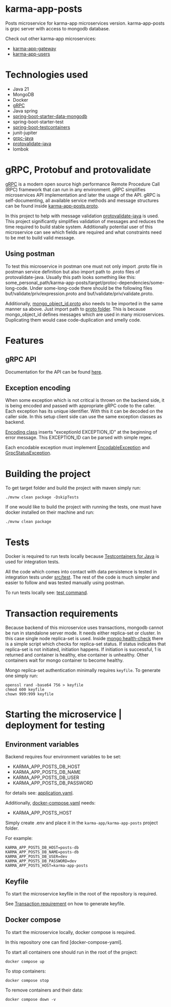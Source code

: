 # karma-app-posts

Posts microservice for karma-app microservices version. karma-app-posts is grpc server with access to mongodb database.

Check out other karma-app microservices:

- [karma-app-gateway]
- [karma-app-users]

# Technologies used

- Java 21
- MongoDB
- Docker
- [gRPC]
- Java spring
- [spring-boot-starter-data-mongodb]
- spring-boot-starter-test
- [spring-boot-testcontainers]
- junit-jupiter
- [grpc-java]
- [protovalidate-java]
- lombok

# gRPC, Protobuf and protovalidate

[gRPC] is a modern open source high performance Remote Procedure Call (RPC) framework that can run in any environment.
gRPC simplifies microservices API implementation and later the usage of the API. gRPC is self-documenting, all available
service methods and message structures can be found inside [karma-app-posts.proto].

In this project to help with message validation [protovalidate-java] is
used.
This project significantly simplifies validation of messages and reduces the time required to build stable system.
Additionally potential user of this microservice can see which fields are required and what
constraints need to be met to build valid message.

## Using postman

To test this microservice in postman one must not only import .proto file in postman service definition but also import
path to .proto files of protovalidate-java. Usually this path looks something like this:
some_personal_path/karma-app-posts/target/protoc-dependencies/some-long-code. Under some-long-code there should be the
following files buf/validate/priv/expression.proto and buf/validate/priv/validate.proto.

Additionally, [mongo_object_id.proto] also needs to be imported in the same manner sa above. Just import path
to [proto folder]. This is because mongo_object_id defines messages which are used in many microservices.
Duplicating them would case code-duplication and smelly code.

# Features

## gRPC API

Documentation for the API can be found [here][gRPC-API-docs].

## Exception encoding

When some exception which is not critical is thrown on the backend side, it is being encoded and passed with appropriate
gRPC code to the caller. Each exception has its unique identifier. With this it can be decoded on the caller side.
In this setup client side can use the same exception classes as backend.

[Encoding class] inserts "exceptionId EXCEPTION_ID" at the beginning of error message. This
EXCEPTION_ID can be parsed with simple regex.

Each encodable exception must implement [EncodableException] and [GrpcStatusException].

# Building the project

To get target folder and build the project with maven simply run:

```
./mvnw clean package -DskipTests
```

If one would like to build the project with running the tests, one must have docker installed on their machine and run:

```
./mvnw clean package
```

# Tests

Docker is required to run tests locally because [Testcontainers for Java] is used for integration tests.

All the code which comes into contact with data persistence is tested in integration tests under [src/test].
The rest of the code is much simpler and easier to follow and was tested manually using postman.

To run tests locally see: [test command].

# Transaction requirements

Because backend of this microservice uses transactions, mongodb cannot be run in standalone server mode. It needs
either replica-set or cluster. In this case single node replica-set is used. Inside  [mongo health-check] there is a
simple script which checks for replica-set status. If status indicates that replica-set is not initiated, initiation
happens. If initiation is successful, 1 is returned and container is healthy, else container is unhealthy. Other
containers wait for mongo container to become healthy.

Mongo replica-set authentication minimally requires `keyfile`.
To generate one simply run:

```
openssl rand -base64 756 > keyfile
chmod 600 keyfile
chown 999:999 keyfile
```

# Starting the microservice | deployment for testing

## Environment variables

Backend requires four environment variables to be set:

- KARMA_APP_POSTS_DB_HOST
- KARMA_APP_POSTS_DB_NAME
- KARMA_APP_POSTS_DB_USER
- KARMA_APP_POSTS_DB_PASSWORD

for details see: [application.yaml].

Additionally, [docker-compose.yaml] needs:

- KARMA_APP_POSTS_HOST

Simply create .env and place it in the `karma-app/karma-app-posts` project folder.

For example:

```
KARMA_APP_POSTS_DB_HOST=posts-db
KARMA_APP_POSTS_DB_NAME=posts-db
KARMA_APP_POSTS_DB_USER=dev
KARMA_APP_POSTS_DB_PASSWORD=dev
KARMA_APP_POSTS_HOST=karma-app-posts
```

## Keyfile

To start the microservice keyfile in the root of the repository is required.

See [Transaction requirement] on how to generate keyfile.

## Docker compose

To start the microservice locally, docker compose is required.

In this repository one can find [docker-compose-yaml].

To start all containers one should run in the root of the project:

```
docker compose up
```

To stop containers:

```
docker compose stop
```

To remove containers and their data:

```
docker compose down -v
```

[spring-boot-starter-data-mongodb]: https://docs.spring.io/spring-data/mongodb/docs/current/reference/html/

[spring-boot-testcontainers]: https://spring.io/blog/2023/06/23/improved-testcontainers-support-in-spring-boot-3-1

[grpc-java]: https://github.com/grpc/grpc-java

[protovalidate-java]: https://github.com/bufbuild/protovalidate-java

[gRPC]: https://grpc.io/

[Testcontainers for Java]: (https://java.testcontainers.org/)

[karma-app-gateway]: https://github.com/msik-404/karma-app/tree/main/karma-app-gateway

[karma-app-users]: https://github.com/msik-404/karma-app/tree/main/karma-app-users

[karma-app-posts.proto]: https://github.com/msik-404/karma-app/blob/main/karma-app-posts/src/main/proto/karma_app_posts.proto

[mongo_object_id.proto]: https://github.com/msik-404/karma-app/blob/main/karma-app-posts/src/main/proto/mongo_object_id.proto

[proto folder]: https://github.com/msik-404/karma-app/tree/main/karma-app-posts/src/main/proto

[gRPC-API-docs]: https://github.com/msik-404/karma-app/blob/main/karma-app-posts/gRPC_API_docs.md

[Encoding class]: https://github.com/msik-404/karma-app/blob/main/karma-app-posts/src/main/java/com/msik404/karmaappposts/encoding/ExceptionEncoder.java

[encodableException]: https://github.com/msik-404/karma-app/blob/main/karma-app-posts/src/main/java/com/msik404/karmaappposts/encoding/EncodableException.java

[GrpcStatusException]: https://github.com/msik-404/karma-app/blob/main/karma-app-posts/src/main/java/com/msik404/karmaappposts/grpc/impl/exception/GrpcStatusException.java

[src/test]: https://github.com/msik-404/karma-app/tree/main/karma-app-posts/src/test

[mongo health-check]: https://github.com/msik-404/karma-app/blob/main/karma-app-posts/docker-compose.yaml#L33

[application.yaml]: https://github.com/msik-404/karma-app/blob/main/karma-app-posts/src/main/resources/application.yaml

[docker-compose.yaml]: https://github.com/msik-404/karma-app/blob/main/karma-app-posts/docker-compose.yaml

[Transaction requirement]: https://github.com/msik-404/karma-app/tree/main/karma-app-posts#transaction-requirements

[test command]: https://github.com/msik-404/karma-app/tree/main/karma-app-posts#building-the-project